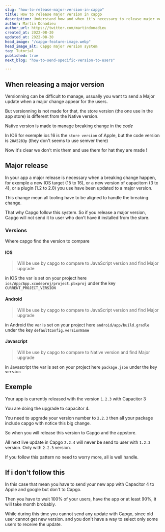 ```yaml
---
slug: "how-to-release-major-version-in-capgo"
title: How to release major version in capgo
description: Understand how and when it's necessary to release major version
author: Martin Donadieu
author_url: https://twitter.com/martindonadieu
created_at: 2022-08-30
updated_at: 2022-08-30
head_image: "/capgo-feature-image.webp"
head_image_alt: Capgo major version system
tag: Tutorial
published: true
next_blog: "how-to-send-specific-version-to-users"

---
```


## When releasing a major version

Versionning can be difficult to manage, ussually you want to send a Major update when a major change appear for the users.

But versionning is not made for that, the store version (the one use in the app store) is different from the Native version.

Native version is made to manage breaking change in the *code*

In IOS for exemple ios 16 is the `store version` of Apple, but the code version is `20A5283p` (they don't seems to use semver there)

Now it's clear we don't mix them and use them for hat they are made !

## Major release

In your app a major release is necessary when a breaking change happen, for exemple a new IOS target (15 to 16), or a new version of capacitorn (3 to 4), or a plugin (1.2 to 2.0) you use have been updated to a major version.

This change mean all tooling have to be aligned to handle the breaking change.

That why Capgo follow this system.
So if you release a major version, Capgo will not send it to user who don't have it installed from the store.

### Versions

Where capgo find the version to compare

#### IOS
  > Will be use by capgo to compare to JavaScript version and find Major upgrade

  in IOS the var is set on your project here `ios/App/App.xcodeproj/project.pbxproj` under the key `CURRENT_PROJECT_VERSION`

#### Android
  > Will be use by capgo to compare to JavaScript version and find Major upgrade

  in Android the var is set on your project here `android/app/build.gradle` under the key `defaultConfig.versionName`

#### Javascript
  > Will be use by capgo to compare to Native version and find Major upgrade

  in Javascript the var is set on your project here `package.json` under the key `version`
## Exemple

Your app is currently released with the version `1.2.3` with Capacitor 3

You are doing the upgrade to capacitor 4.

You need to upgrade your version number to `2.2.3` then all your package include capgo with notice this big change.

So when you will release this version to Capgo and the appstore.

All next live update in Capgo `2.2.4` will never be send to user with `1.2.3` version. Only with `2.2.3` version.

If you follow this pattern no need to worry more, all is well handle.


## If i don't follow this

In this case that mean you have to send your new app with Capacitor 4 to Apple and google but don't to Capgo.

Then you have to wait 100% of your users, have the app or at least 90%, it will take month brobably.

While during this time you cannot send any update with Capgo, since old user cannot get new version. and you don't have a way to select only some users to receive the update.

